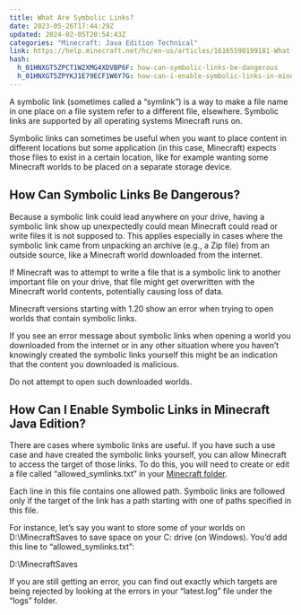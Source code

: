 ```yaml
---
title: What Are Symbolic Links?
date: 2023-05-26T17:44:29Z
updated: 2024-02-05T20:54:43Z
categories: "Minecraft: Java Edition Technical"
link: https://help.minecraft.net/hc/en-us/articles/16165590199181-What-Are-Symbolic-Links
hash:
  h_01HNXGT5ZPCT1W2XMG4XDVBP6F: how-can-symbolic-links-be-dangerous
  h_01HNXGT5ZPYKJ1E79ECF1W6Y7G: how-can-i-enable-symbolic-links-in-minecraft-java-edition
---
```


A symbolic link (sometimes called a “symlink”) is a way to make a file name in one place on a file system refer to a different file, elsewhere. Symbolic links are supported by all operating systems Minecraft runs on.

Symbolic links can sometimes be useful when you want to place content in different locations but some application (in this case, Minecraft) expects those files to exist in a certain location, like for example wanting some Minecraft worlds to be placed on a separate storage device.

## How Can Symbolic Links Be Dangerous?

Because a symbolic link could lead anywhere on your drive, having a symbolic link show up unexpectedly could mean Minecraft could read or write files it is not supposed to. This applies especially in cases where the symbolic link came from unpacking an archive (e.g., a Zip file) from an outside source, like a Minecraft world downloaded from the internet.

If Minecraft was to attempt to write a file that is a symbolic link to another important file on your drive, that file might get overwritten with the Minecraft world contents, potentially causing loss of data.

Minecraft versions starting with 1.20 show an error when trying to open worlds that contain symbolic links.

If you see an error message about symbolic links when opening a world you downloaded from the internet or in any other situation where you haven’t knowingly created the symbolic links yourself this might be an indication that the content you downloaded is malicious.

Do not attempt to open such downloaded worlds.

## How Can I Enable Symbolic Links in Minecraft Java Edition?

There are cases where symbolic links are useful. If you have such a use case and have created the symbolic links yourself, you can allow Minecraft to access the target of those links. To do this, you will need to create or edit a file called “allowed_symlinks.txt” in your [Minecraft folder](./Managing-Data-and-Game-Storage-in-Minecraft-Java-Edition.md).

Each line in this file contains one allowed path. Symbolic links are followed only if the target of the link has a path starting with one of paths specified in this file.

For instance, let’s say you want to store some of your worlds on D:\MinecraftSaves to save space on your C: drive (on Windows). You’d add this line to “allowed_symlinks.txt”:

D:\MinecraftSaves

If you are still getting an error, you can find out exactly which targets are being rejected by looking at the errors in your “latest.log” file under the “logs” folder.
